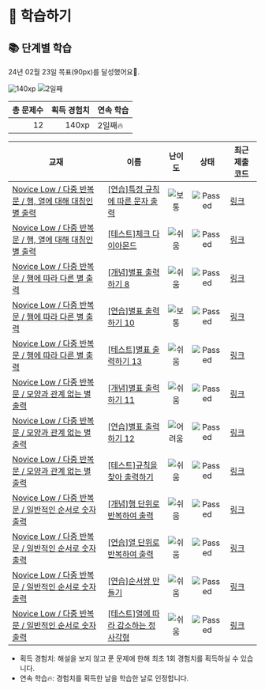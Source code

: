 # 📖 학습하기

## 📚 단계별 학습
24년 02월 23일 목표(90px)를 달성했어요🥳.

![140xp](https://img.shields.io/badge/EXP-140xp-%235cb85c.svg?for-the-badge)
![2일째](https://img.shields.io/badge/연속학습-2일째-%23E34F26.svg?for-the-badge)

|총 문제수|획득 경험치|연속 학습|
|---:|---:|---|
12|140xp|2일째🔥|

|교재|이름|난이도|상태|최근 제출 코드|
|---|---|:---:|:---:|---|
|[Novice Low / 다중 반복문 / 행, 열에 대해 대칭인 별 출력](https://www.codetree.ai/missions?missionId=4)|[[연습]특정 규칙에 따른 문자 출력](https://www.codetree.ai/missions/4/problems/character-output-according-to-rule)|![보통][medium]|![Passed][passed]|[링크](https://github.com/HojinPark1/codetree-TILs/blob/main/240223/%ED%8A%B9%EC%A0%95%20%EA%B7%9C%EC%B9%99%EC%97%90%20%EB%94%B0%EB%A5%B8%20%EB%AC%B8%EC%9E%90%20%EC%B6%9C%EB%A0%A5/character-output-according-to-rule.py)|
|[Novice Low / 다중 반복문 / 행, 열에 대해 대칭인 별 출력](https://www.codetree.ai/missions?missionId=4)|[[테스트]체크 다이아몬드](https://www.codetree.ai/missions/4/problems/check-diamond)|![쉬움][easy]|![Passed][passed]|[링크](https://github.com/HojinPark1/codetree-TILs/blob/main/240223/%EC%B2%B4%ED%81%AC%20%EB%8B%A4%EC%9D%B4%EC%95%84%EB%AA%AC%EB%93%9C/check-diamond.py)|
|[Novice Low / 다중 반복문 / 행에 따라 다른 별 출력](https://www.codetree.ai/missions?missionId=4)|[[개념]별표 출력하기 8](https://www.codetree.ai/missions/4/problems/print-star-8)|![쉬움][easy]|![Passed][passed]|[링크](https://github.com/HojinPark1/codetree-TILs/blob/main/240223/%EB%B3%84%ED%91%9C%20%EC%B6%9C%EB%A0%A5%ED%95%98%EA%B8%B0%208/print-star-8.py)|
|[Novice Low / 다중 반복문 / 행에 따라 다른 별 출력](https://www.codetree.ai/missions?missionId=4)|[[연습]별표 출력하기 10](https://www.codetree.ai/missions/4/problems/print-star-10)|![보통][medium]|![Passed][passed]|[링크](https://github.com/HojinPark1/codetree-TILs/blob/main/240223/%EB%B3%84%ED%91%9C%20%EC%B6%9C%EB%A0%A5%ED%95%98%EA%B8%B0%2010/print-star-10.py)|
|[Novice Low / 다중 반복문 / 행에 따라 다른 별 출력](https://www.codetree.ai/missions?missionId=4)|[[테스트]별표 출력하기 13](https://www.codetree.ai/missions/4/problems/print-start-13)|![쉬움][easy]|![Passed][passed]|[링크](https://github.com/HojinPark1/codetree-TILs/blob/main/240223/%EB%B3%84%ED%91%9C%20%EC%B6%9C%EB%A0%A5%ED%95%98%EA%B8%B0%2013/print-start-13.py)|
|[Novice Low / 다중 반복문 / 모양과 관계 없는 별 출력](https://www.codetree.ai/missions?missionId=4)|[[개념]별표 출력하기 11](https://www.codetree.ai/missions/4/problems/print-star-11)|![쉬움][easy]|![Passed][passed]|[링크](https://github.com/HojinPark1/codetree-TILs/blob/main/240223/%EB%B3%84%ED%91%9C%20%EC%B6%9C%EB%A0%A5%ED%95%98%EA%B8%B0%2011/print-star-11.py)|
|[Novice Low / 다중 반복문 / 모양과 관계 없는 별 출력](https://www.codetree.ai/missions?missionId=4)|[[연습]별표 출력하기 12](https://www.codetree.ai/missions/4/problems/print-star-12)|![어려움][hard]|![Passed][passed]|[링크](https://github.com/HojinPark1/codetree-TILs/blob/main/240223/%EB%B3%84%ED%91%9C%20%EC%B6%9C%EB%A0%A5%ED%95%98%EA%B8%B0%2012/print-star-12.py)|
|[Novice Low / 다중 반복문 / 모양과 관계 없는 별 출력](https://www.codetree.ai/missions?missionId=4)|[[테스트]규칙을 찾아 출력하기](https://www.codetree.ai/missions/4/problems/find-a-rule-and-print)|![쉬움][easy]|![Passed][passed]|[링크](https://github.com/HojinPark1/codetree-TILs/blob/main/240223/%EA%B7%9C%EC%B9%99%EC%9D%84%20%EC%B0%BE%EC%95%84%20%EC%B6%9C%EB%A0%A5%ED%95%98%EA%B8%B0/find-a-rule-and-print.py)|
|[Novice Low / 다중 반복문 / 일반적인 순서로 숫자 출력](https://www.codetree.ai/missions?missionId=4)|[[개념]행 단위로 반복하여 출력](https://www.codetree.ai/missions/4/problems/print-in-row)|![쉬움][easy]|![Passed][passed]|[링크](https://github.com/HojinPark1/codetree-TILs/blob/main/240223/%ED%96%89%20%EB%8B%A8%EC%9C%84%EB%A1%9C%20%EB%B0%98%EB%B3%B5%ED%95%98%EC%97%AC%20%EC%B6%9C%EB%A0%A5/print-in-row.py)|
|[Novice Low / 다중 반복문 / 일반적인 순서로 숫자 출력](https://www.codetree.ai/missions?missionId=4)|[[연습]열 단위로 반복하여 출력](https://www.codetree.ai/missions/4/problems/print-in-column)|![쉬움][easy]|![Passed][passed]|[링크](https://github.com/HojinPark1/codetree-TILs/blob/main/240223/%EC%97%B4%20%EB%8B%A8%EC%9C%84%EB%A1%9C%20%EB%B0%98%EB%B3%B5%ED%95%98%EC%97%AC%20%EC%B6%9C%EB%A0%A5/print-in-column.py)|
|[Novice Low / 다중 반복문 / 일반적인 순서로 숫자 출력](https://www.codetree.ai/missions?missionId=4)|[[연습]순서쌍 만들기](https://www.codetree.ai/missions/4/problems/making-order-pair)|![쉬움][easy]|![Passed][passed]|[링크](https://github.com/HojinPark1/codetree-TILs/blob/main/240223/%EC%88%9C%EC%84%9C%EC%8C%8D%20%EB%A7%8C%EB%93%A4%EA%B8%B0/making-order-pair.py)|
|[Novice Low / 다중 반복문 / 일반적인 순서로 숫자 출력](https://www.codetree.ai/missions?missionId=4)|[[테스트]열에 따라 감소하는 정사각형](https://www.codetree.ai/missions/4/problems/a-square-that-decreases-with-heat)|![쉬움][easy]|![Passed][passed]|[링크](https://github.com/HojinPark1/codetree-TILs/blob/main/240223/%EC%97%B4%EC%97%90%20%EB%94%B0%EB%9D%BC%20%EA%B0%90%EC%86%8C%ED%95%98%EB%8A%94%20%EC%A0%95%EC%82%AC%EA%B0%81%ED%98%95/a-square-that-decreases-with-heat.py)|


* 획득 경험치: 해설을 보지 않고 푼 문제에 한해 최초 1회 경험치를 획득하실 수 있습니다.
* 연속 학습🔥: 경험치를 획득한 날을 학습한 날로 인정합니다.










[b5]: https://img.shields.io/badge/Bronze_5-%235D3E31.svg
[b4]: https://img.shields.io/badge/Bronze_4-%235D3E31.svg
[b3]: https://img.shields.io/badge/Bronze_3-%235D3E31.svg
[b2]: https://img.shields.io/badge/Bronze_2-%235D3E31.svg
[b1]: https://img.shields.io/badge/Bronze_1-%235D3E31.svg
[s5]: https://img.shields.io/badge/Silver_5-%23394960.svg
[s4]: https://img.shields.io/badge/Silver_4-%23394960.svg
[s3]: https://img.shields.io/badge/Silver_3-%23394960.svg
[s2]: https://img.shields.io/badge/Silver_2-%23394960.svg
[s1]: https://img.shields.io/badge/Silver_1-%23394960.svg
[g5]: https://img.shields.io/badge/Gold_5-%23FFC433.svg
[g4]: https://img.shields.io/badge/Gold_4-%23FFC433.svg
[g3]: https://img.shields.io/badge/Gold_3-%23FFC433.svg
[g2]: https://img.shields.io/badge/Gold_2-%23FFC433.svg
[g1]: https://img.shields.io/badge/Gold_1-%23FFC433.svg
[p5]: https://img.shields.io/badge/Platinum_5-%2376DDD8.svg
[p4]: https://img.shields.io/badge/Platinum_4-%2376DDD8.svg
[p3]: https://img.shields.io/badge/Platinum_3-%2376DDD8.svg
[p2]: https://img.shields.io/badge/Platinum_2-%2376DDD8.svg
[p1]: https://img.shields.io/badge/Platinum_1-%2376DDD8.svg
[passed]: https://img.shields.io/badge/Passed-%23009D27.svg
[failed]: https://img.shields.io/badge/Failed-%23D24D57.svg
[easy]: https://img.shields.io/badge/쉬움-%235cb85c.svg?for-the-badge
[medium]: https://img.shields.io/badge/보통-%23FFC433.svg?for-the-badge
[hard]: https://img.shields.io/badge/어려움-%23D24D57.svg?for-the-badge